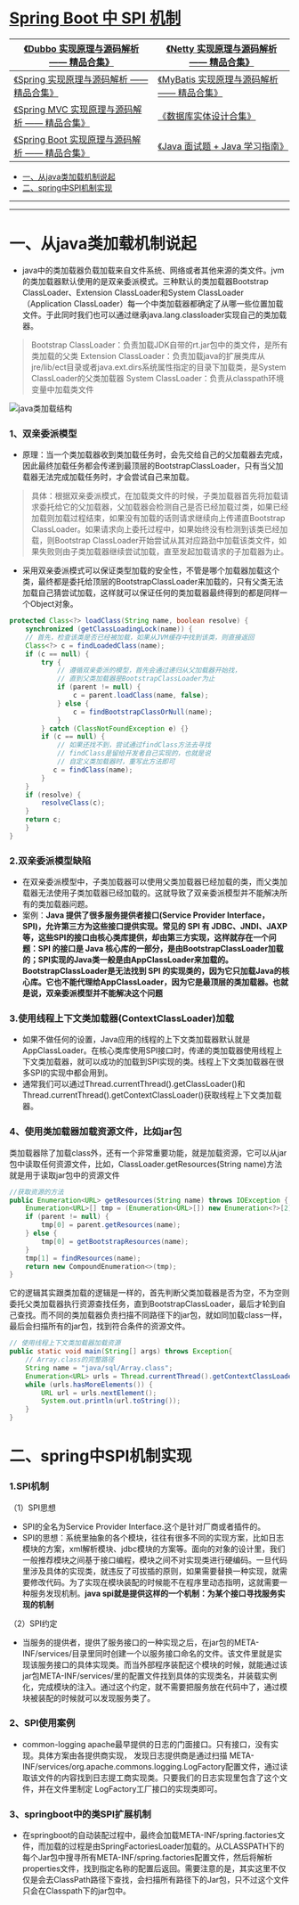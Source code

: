 # [Spring Boot 中 SPI 机制](http://www.iocoder.cn/Fight/SPI-mechanism-in-Spring-Boot/)

| [《Dubbo 实现原理与源码解析 —— 精品合集》](http://www.iocoder.cn/Dubbo/good-collection/?title) | [《Netty 实现原理与源码解析 —— 精品合集》](http://www.iocoder.cn/Netty/Netty-collection/?title) |
| ------------------------------------------------------------ | ------------------------------------------------------------ |
| [《Spring 实现原理与源码解析 —— 精品合集》](http://www.iocoder.cn/Spring/good-collection/?title) | [《MyBatis 实现原理与源码解析 —— 精品合集》](http://www.iocoder.cn/MyBatis/good-collection/?title) |
| [《Spring MVC 实现原理与源码解析 —— 精品合集》](http://www.iocoder.cn/Spring-MVC/good-collection/?title) | [《数据库实体设计合集》](http://www.iocoder.cn/Entity/good-collection/?title) |
| [《Spring Boot 实现原理与源码解析 —— 精品合集》](http://www.iocoder.cn/Spring-Boot/good-collection/?title) | [《Java 面试题 + Java 学习指南》](http://www.iocoder.cn/Interview/good-collection/?title) |

- [一、从java类加载机制说起](http://www.iocoder.cn/Fight/SPI-mechanism-in-Spring-Boot/)
- [二、spring中SPI机制实现](http://www.iocoder.cn/Fight/SPI-mechanism-in-Spring-Boot/)

------

------

# 一、从java类加载机制说起

- java中的类加载器负载加载来自文件系统、网络或者其他来源的类文件。jvm的类加载器默认使用的是双亲委派模式。三种默认的类加载器Bootstrap ClassLoader、Extension ClassLoader和System ClassLoader（Application ClassLoader）每一个中类加载器都确定了从哪一些位置加载文件。于此同时我们也可以通过继承java.lang.classloader实现自己的类加载器。

> Bootstrap ClassLoader：负责加载JDK自带的rt.jar包中的类文件，是所有类加载的父类
> Extension ClassLoader：负责加载java的扩展类库从jre/lib/ect目录或者java.ext.dirs系统属性指定的目录下加载类，是System ClassLoader的父类加载器
> System ClassLoader：负责从classpath环境变量中加载类文件

![java类加载结构](D:\workIdea\learn\img\9cff201fbfda8dde974cac6899746600.jpg)

### 1、双亲委派模型

- 原理：当一个类加载器收到类加载任务时，会先交给自己的父加载器去完成，因此最终加载任务都会传递到最顶层的BootstrapClassLoader，只有当父加载器无法完成加载任务时，才会尝试自己来加载。

> 具体：根据双亲委派模式，在加载类文件的时候，子类加载器首先将加载请求委托给它的父加载器，父加载器会检测自己是否已经加载过类，如果已经加载则加载过程结束，如果没有加载的话则请求继续向上传递直Bootstrap ClassLoader。如果请求向上委托过程中，如果始终没有检测到该类已经加载，则Bootstrap ClassLoader开始尝试从其对应路劲中加载该类文件，如果失败则由子类加载器继续尝试加载，直至发起加载请求的子加载器为止。

- 采用双亲委派模式可以保证类型加载的安全性，不管是哪个加载器加载这个类，最终都是委托给顶层的BootstrapClassLoader来加载的，只有父类无法加载自己猜尝试加载，这样就可以保证任何的类加载器最终得到的都是同样一个Object对象。

```java
protected Class<?> loadClass(String name, boolean resolve) {
    synchronized (getClassLoadingLock(name)) {
    // 首先，检查该类是否已经被加载，如果从JVM缓存中找到该类，则直接返回
    Class<?> c = findLoadedClass(name);
    if (c == null) {
        try {
            // 遵循双亲委派的模型，首先会通过递归从父加载器开始找，
            // 直到父类加载器是BootstrapClassLoader为止
            if (parent != null) {
                c = parent.loadClass(name, false);
            } else {
                c = findBootstrapClassOrNull(name);
            }
        } catch (ClassNotFoundException e) {}
        if (c == null) {
            // 如果还找不到，尝试通过findClass方法去寻找
            // findClass是留给开发者自己实现的，也就是说
            // 自定义类加载器时，重写此方法即可
           c = findClass(name);
        }
    }
    if (resolve) {
        resolveClass(c);
    }
    return c;
    }
}
```

### 2.双亲委派模型缺陷

- 在双亲委派模型中，子类加载器可以使用父类加载器已经加载的类，而父类加载器无法使用子类加载器已经加载的。这就导致了双亲委派模型并不能解决所有的类加载器问题。
- 案例：**Java 提供了很多服务提供者接口(Service Provider Interface，SPI)，允许第三方为这些接口提供实现。常见的 SPI 有 JDBC、JNDI、JAXP 等，这些SPI的接口由核心类库提供，却由第三方实现，这样就存在一个问题：SPI 的接口是 Java 核心库的一部分，是由BootstrapClassLoader加载的；SPI实现的Java类一般是由AppClassLoader来加载的。BootstrapClassLoader是无法找到 SPI 的实现类的，因为它只加载Java的核心库。它也不能代理给AppClassLoader，因为它是最顶层的类加载器。也就是说，双亲委派模型并不能解决这个问题**

### 3.使用线程上下文类加载器(ContextClassLoader)加载

- 如果不做任何的设置，Java应用的线程的上下文类加载器默认就是AppClassLoader。在核心类库使用SPI接口时，传递的类加载器使用线程上下文类加载器，就可以成功的加载到SPI实现的类。线程上下文类加载器在很多SPI的实现中都会用到。
- 通常我们可以通过Thread.currentThread().getClassLoader()和Thread.currentThread().getContextClassLoader()获取线程上下文类加载器。

### 4、使用类加载器加载资源文件，比如jar包

类加载器除了加载class外，还有一个非常重要功能，就是加载资源，它可以从jar包中读取任何资源文件，比如，ClassLoader.getResources(String name)方法就是用于读取jar包中的资源文件

```java
//获取资源的方法
public Enumeration<URL> getResources(String name) throws IOException {
    Enumeration<URL>[] tmp = (Enumeration<URL>[]) new Enumeration<?>[2];
    if (parent != null) {
        tmp[0] = parent.getResources(name);
    } else {
        tmp[0] = getBootstrapResources(name);
    }
    tmp[1] = findResources(name);
    return new CompoundEnumeration<>(tmp);
}
```

它的逻辑其实跟类加载的逻辑是一样的，首先判断父类加载器是否为空，不为空则委托父类加载器执行资源查找任务，直到BootstrapClassLoader，最后才轮到自己查找。而不同的类加载器负责扫描不同路径下的jar包，就如同加载class一样，最后会扫描所有的jar包，找到符合条件的资源文件。

```java
// 使用线程上下文类加载器加载资源
public static void main(String[] args) throws Exception{
    // Array.class的完整路径
    String name = "java/sql/Array.class";
    Enumeration<URL> urls = Thread.currentThread().getContextClassLoader().getResources(name);
    while (urls.hasMoreElements()) {
        URL url = urls.nextElement();
        System.out.println(url.toString());
    }
}
```

# 二、spring中SPI机制实现

### 1.SPI机制

（1）SPI思想

- SPI的全名为Service Provider Interface.这个是针对厂商或者插件的。
- SPI的思想：系统里抽象的各个模块，往往有很多不同的实现方案，比如日志模块的方案，xml解析模块、jdbc模块的方案等。面向的对象的设计里，我们一般推荐模块之间基于接口编程，模块之间不对实现类进行硬编码。一旦代码里涉及具体的实现类，就违反了可拔插的原则，如果需要替换一种实现，就需要修改代码。为了实现在模块装配的时候能不在程序里动态指明，这就需要一种服务发现机制。**java spi就是提供这样的一个机制：为某个接口寻找服务实现的机制**

（2）SPI约定

- 当服务的提供者，提供了服务接口的一种实现之后，在jar包的META-INF/services/目录里同时创建一个以服务接口命名的文件。该文件里就是实现该服务接口的具体实现类。而当外部程序装配这个模块的时候，就能通过该jar包META-INF/services/里的配置文件找到具体的实现类名，并装载实例化，完成模块的注入。通过这个约定，就不需要把服务放在代码中了，通过模块被装配的时候就可以发现服务类了。

### 2、SPI使用案例

- common-logging apache最早提供的日志的门面接口。只有接口，没有实现。具体方案由各提供商实现， 发现日志提供商是通过扫描 META-INF/services/org.apache.commons.logging.LogFactory配置文件，通过读取该文件的内容找到日志提工商实现类。只要我们的日志实现里包含了这个文件，并在文件里制定 LogFactory工厂接口的实现类即可。

### 3、springboot中的类SPI扩展机制

- 在springboot的自动装配过程中，最终会加载META-INF/spring.factories文件，而加载的过程是由SpringFactoriesLoader加载的。从CLASSPATH下的每个Jar包中搜寻所有META-INF/spring.factories配置文件，然后将解析properties文件，找到指定名称的配置后返回。需要注意的是，其实这里不仅仅是会去ClassPath路径下查找，会扫描所有路径下的Jar包，只不过这个文件只会在Classpath下的jar包中。